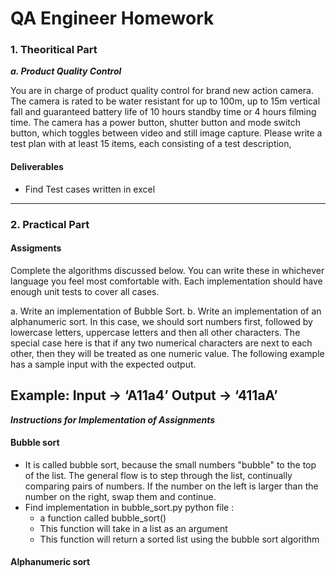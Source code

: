 # QA Engineer Homework

### 1. Theoritical Part

***a. Product Quality Control***

You are in charge of product quality control for brand new action camera.
The camera is rated to be water resistant for up to 100m, up to 15m vertical fall and guaranteed
battery life of 10 hours standby time or 4 hours filming time.
The camera has a power button, shutter button and mode switch button, which toggles between
video and still image capture.
Please write a test plan with at least 15 items, each consisting of a test description,

#### Deliverables
* Find Test cases written in excel

---
### 2. Practical Part

#### Assigments 
Complete the algorithms discussed below. You can write these in whichever language you feel most comfortable with. Each implementation should have enough unit tests to cover all cases.

a. Write an implementation of Bubble Sort.
b. Write an implementation of an alphanumeric sort. In this case, we should sort numbers first, followed by lowercase letters, uppercase letters and then all other characters. The special case here is that if any two numerical characters are next to each other, then they will be treated as one numeric value. The following example has a sample input with the expected output. 

Example:
Input -> ‘A11a4’
Output -> ‘411aA’
---
***Instructions for Implementation of Assignments*** 

#### Bubble sort
* It is called bubble sort, because the small numbers "bubble" to the top of the list. The general flow is to step through the list, continually comparing pairs of numbers. If the number on the left is larger than the number on the right, swap them and continue.
* Find implementation in bubble_sort.py python file : 
    * a function called bubble_sort()
    * This function will take in a list as an argument
    * This function will return a sorted list using the bubble sort algorithm


#### Alphanumeric sort

